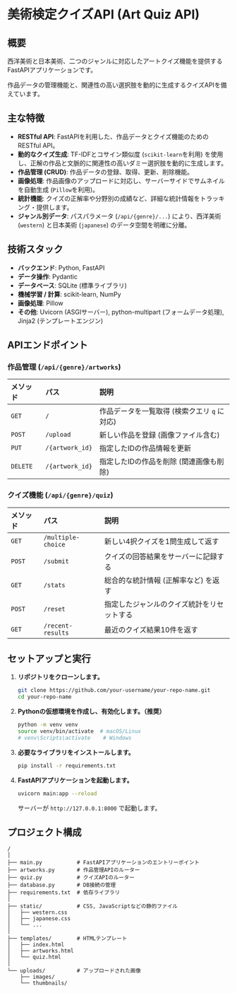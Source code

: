 # 美術検定クイズAPI (Art Quiz API)

## 概要

西洋美術と日本美術、二つのジャンルに対応したアートクイズ機能を提供するFastAPIアプリケーションです。

作品データの管理機能と、関連性の高い選択肢を動的に生成するクイズAPIを備えています。

## 主な特徴

- **RESTful API**: FastAPIを利用した、作品データとクイズ機能のためのRESTful API。
- **動的なクイズ生成**: TF-IDFとコサイン類似度 (`scikit-learn`を利用) を使用し、正解の作品と文脈的に関連性の高いダミー選択肢を動的に生成します。
- **作品管理 (CRUD)**: 作品データの登録、取得、更新、削除機能。
- **画像処理**: 作品画像のアップロードに対応し、サーバーサイドでサムネイルを自動生成 (`Pillow`を利用)。
- **統計機能**: クイズの正解率や分野別の成績など、詳細な統計情報をトラッキング・提供します。
- **ジャンル別データ**: パスパラメータ (`/api/{genre}/...`) により、西洋美術 (`western`) と日本美術 (`japanese`) のデータ空間を明確に分離。

## 技術スタック

- **バックエンド**: Python, FastAPI
- **データ操作**: Pydantic
- **データベース**: SQLite (標準ライブラリ)
- **機械学習 / 計算**: scikit-learn, NumPy
- **画像処理**: Pillow
- **その他**: Uvicorn (ASGIサーバー), python-multipart (フォームデータ処理), Jinja2 (テンプレートエンジン)

## APIエンドポイント

### 作品管理 (`/api/{genre}/artworks`)

| メソッド | パス                  | 説明                                       |
| :------- | :-------------------- | :----------------------------------------- |
| `GET`    | `/`                   | 作品データを一覧取得 (検索クエリ `q` に対応) |
| `POST`   | `/upload`             | 新しい作品を登録 (画像ファイル含む)        |
| `PUT`    | `/{artwork_id}`       | 指定したIDの作品情報を更新                 |
| `DELETE` | `/{artwork_id}`       | 指定したIDの作品を削除 (関連画像も削除)    |

### クイズ機能 (`/api/{genre}/quiz`)

| メソッド | パス                  | 説明                                     |
| :------- | :-------------------- | :--------------------------------------- |
| `GET`    | `/multiple-choice`    | 新しい4択クイズを1問生成して返す         |
| `POST`   | `/submit`             | クイズの回答結果をサーバーに記録する     |
| `GET`    | `/stats`              | 総合的な統計情報 (正解率など) を返す     |
| `POST`   | `/reset`              | 指定したジャンルのクイズ統計をリセットする |
| `GET`    | `/recent-results`     | 最近のクイズ結果10件を返す               |

## セットアップと実行

1.  **リポジトリをクローンします。**
    ```bash
    git clone https://github.com/your-username/your-repo-name.git
    cd your-repo-name
    ```

2.  **Pythonの仮想環境を作成し、有効化します。（推奨）**
    ```bash
    python -m venv venv
    source venv/bin/activate  # macOS/Linux
    # venv\Scripts\activate    # Windows
    ```

3.  **必要なライブラリをインストールします。**
    ```bash
    pip install -r requirements.txt
    ```

4.  **FastAPIアプリケーションを起動します。**
    ```bash
    uvicorn main:app --reload
    ```
    サーバーが `http://127.0.0.1:8000` で起動します。

## プロジェクト構成

```
/
│
├── main.py           # FastAPIアプリケーションのエントリーポイント
├── artworks.py       # 作品管理APIのルーター
├── quiz.py           # クイズAPIのルーター
├── database.py       # DB接続の管理
├── requirements.txt  # 依存ライブラリ
│
├── static/           # CSS, JavaScriptなどの静的ファイル
│   ├── western.css
│   ├── japanese.css
│   └── ...
│
├── templates/        # HTMLテンプレート
│   ├── index.html
│   ├── artworks.html
│   └── quiz.html
│
└── uploads/          # アップロードされた画像
    ├── images/
    └── thumbnails/
```
